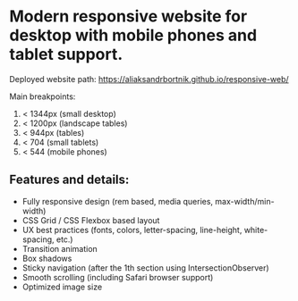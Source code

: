 # Modern responsive website for desktop with mobile phones and tablet support.

Deployed website path: https://aliaksandrbortnik.github.io/responsive-web/

Main breakpoints:
1. < 1344px (small desktop)
2. < 1200px (landscape tables)
3. < 944px (tables)
4. < 704 (small tablets)
5. < 544 (mobile phones)

## Features and details:
- Fully responsive design (rem based, media queries, max-width/min-width)
- CSS Grid / CSS Flexbox based layout
- UX best practices (fonts, colors, letter-spacing, line-height, white-spacing, etc.)
- Transition animation
- Box shadows
- Sticky navigation (after the 1th section using IntersectionObserver)
- Smooth scrolling (including Safari browser support)
- Optimized image size
